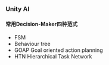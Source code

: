 ### Unity AI
#### 常用Decision-Maker四种范式
- FSM
- Behaviour tree
- GOAP Goal oriented action planning
- HTN Hierarchical Task Network